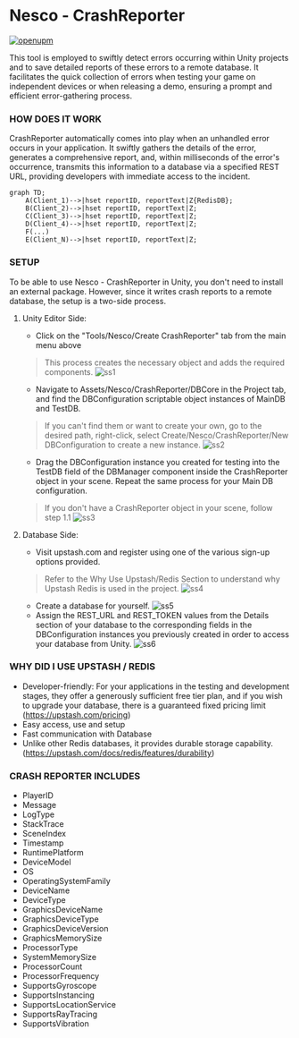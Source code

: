 # Nesco - CrashReporter
[![openupm](https://img.shields.io/npm/v/com.nesco.crashreporter?label=openupm&registry_uri=https://package.openupm.com)](https://openupm.com/packages/com.nesco.crashreporter/)  

This tool is employed to swiftly detect errors occurring within Unity projects and to save detailed reports of these
errors to a remote database. It facilitates the quick collection of errors when testing your game on
independent devices or when releasing a demo, ensuring a prompt and efficient error-gathering
process.

### HOW DOES IT WORK
CrashReporter automatically comes into play when an unhandled error occurs in your
application. It swiftly gathers the details of the error, generates a comprehensive report, and, within
milliseconds of the error's occurrence, transmits this information to a database via a specified REST
URL, providing developers with immediate access to the incident.
```mermaid
graph TD;
    A(Client_1)-->|hset reportID, reportText|Z{RedisDB};
    B(Client_2)-->|hset reportID, reportText|Z;
    C(Client_3)-->|hset reportID, reportText|Z;
    D(Client_4)-->|hset reportID, reportText|Z;
    F(...)
    E(Client_N)-->|hset reportID, reportText|Z;
```
### SETUP
To be able to use Nesco - CrashReporter in Unity, you don't need to install an external package.
However, since it writes crash reports to a remote database, the setup is a two-side process.
1. Unity Editor Side:
    * Click on the "Tools/Nesco/Create CrashReporter" tab from the main menu above
      
    > This process creates the necessary object and adds the required components.
![ss1](https://github.com/nskrkmz/CrashReporter/assets/44478481/c4b7246b-2785-4990-abf0-6d9355e3afdc)
    * Navigate to Assets/Nesco/CrashReporter/DBCore in the Project tab, and find the DBConfiguration scriptable object instances of MainDB and TestDB.
    
    > If you can't find them or want to create your own, go to the desired path, right-click, select Create/Nesco/CrashReporter/New DBConfiguration to create a new instance.
![ss2](https://github.com/nskrkmz/CrashReporter/assets/44478481/160ad7eb-686f-445f-9c33-b7c3ff5847c3)
    * Drag the DBConfiguration instance you created for testing into the TestDB field of the DBManager component inside the CrashReporter object in your scene. Repeat the same process for your Main DB configuration.
    
    > If you don't have a CrashReporter object in your scene, follow step 1.1
![ss3](https://github.com/nskrkmz/CrashReporter/assets/44478481/6e06c898-1bc8-48a0-861d-e18ff12c9900)
2. Database Side:
    * Visit upstash.com and register using one of the various sign-up options provided.
    
    > Refer to the Why Use Upstash/Redis Section to understand why Upstash Redis is used in the project.
![ss4](https://github.com/nskrkmz/CrashReporter/assets/44478481/3e2b97de-b7da-48e0-8885-e34cda6f0b1a)
    * Create a database for yourself.
![ss5](https://github.com/nskrkmz/CrashReporter/assets/44478481/dc8de8b7-fc99-4c31-b37b-1e83c68d095b)
    * Assign the REST_URL and REST_TOKEN values from the Details section of your database to the corresponding fields in the DBConfiguration instances you previously created in order to access your database from Unity. 
![ss6](https://github.com/nskrkmz/CrashReporter/assets/44478481/cd156d02-63a8-4362-9803-309f95c80b31)

### WHY DID I USE UPSTASH / REDIS

* Developer-friendly: For your applications in the testing and development stages, they offer a generously sufficient free tier plan, and if you wish to upgrade your database, there is a guaranteed fixed pricing limit (https://upstash.com/pricing)
* Easy access, use and setup
* Fast communication with Database
* Unlike other Redis databases, it provides durable storage capability. (https://upstash.com/docs/redis/features/durability)
    
### CRASH REPORTER INCLUDES

* PlayerID
* Message
* LogType
* StackTrace
* SceneIndex
* Timestamp
* RuntimePlatform
* DeviceModel
* OS
* OperatingSystemFamily
* DeviceName
* DeviceType
* GraphicsDeviceName
* GraphicsDeviceType
* GraphicsDeviceVersion
* GraphicsMemorySize
* ProcessorType
* SystemMemorySize
* ProcessorCount
* ProcessorFrequency
* SupportsGyroscope
* SupportsInstancing
* SupportsLocationService
* SupportsRayTracing
* SupportsVibration
